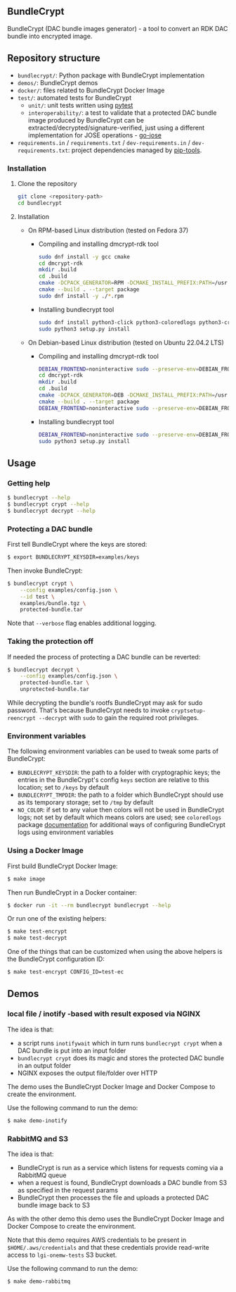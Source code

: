 ## BundleCrypt

BundleCrypt (DAC bundle images generator) - a tool to convert an RDK DAC bundle into encrypted image.

## Repository structure

* `bundlecrypt/`: Python package with BundleCrypt implementation
* `demos/`: BundleCrypt demos
* `docker/`: files related to BundleCrypt Docker Image
* `test/`: automated tests for BundleCrypt
    * `unit/`: unit tests written using [pytest](https://pytest.org)
    * `interoperability/`: a test to validate that a protected DAC bundle image produced by BundleCrypt can be
      extracted/decrypted/signature-verified, just using a different implementation for JOSE operations -
      [go-jose](https://github.com/square/go-jose)
* `requirements.in` / `requirements.txt` / `dev-requirements.in` / `dev-requirements.txt`: project dependencies managed
  by [pip-tools](https://github.com/jazzband/pip-tools).

### Installation

1. Clone the repository
    ```sh
    git clone <repository-path>
    cd bundlecrypt
    ```
2. Installation

   - On RPM-based Linux distribution (tested on Fedora 37)

      - Compiling and installing dmcrypt-rdk tool

        ```sh
        sudo dnf install -y gcc cmake
        cd dmcrypt-rdk
        mkdir .build
        cd .build
        cmake -DCPACK_GENERATOR=RPM -DCMAKE_INSTALL_PREFIX:PATH=/usr -DVERSION=1.8 ..
        cmake --build . --target package
        sudo dnf install -y ./*.rpm
        ```

      - Installing bundlecrypt tool

        ```sh
        sudo dnf install python3-click python3-coloredlogs python3-cryptography python3-jsonschema python3-jose tar squashfs-tools openssl veritysetup coreutils cryptsetup
        sudo python3 setup.py install
        ```

    - On Debian-based Linux distribution (tested on Ubuntu 22.04.2 LTS)

      - Compiling and installing dmcrypt-rdk tool

        ```sh
        DEBIAN_FRONTEND=noninteractive sudo --preserve-env=DEBIAN_FRONTEND sudo apt-get install -y build-essential cmake
        cd dmcrypt-rdk
        mkdir .build
        cd .build
        cmake -DCPACK_GENERATOR=DEB -DCMAKE_INSTALL_PREFIX:PATH=/usr -DVERSION=1.8 ..
        cmake --build . --target package
        DEBIAN_FRONTEND=noninteractive sudo --preserve-env=DEBIAN_FRONTEND apt-get install -y ./*.deb
        ```

      - Installing bundlecrypt tool

        ```sh
        DEBIAN_FRONTEND=noninteractive sudo --preserve-env=DEBIAN_FRONTEND apt-get install -y python3-click python3-coloredlogs python3-cryptography python3-jsonschema python3-jose tar squashfs-tools openssl coreutils
        sudo python3 setup.py install
        ```

## Usage

### Getting help

```sh
$ bundlecrypt --help
$ bundlecrypt crypt --help
$ bundlecrypt decrypt --help
```

### Protecting a DAC bundle

First tell BundleCrypt where the keys are stored:

```sh
$ export BUNDLECRYPT_KEYSDIR=examples/keys
```

Then invoke BundleCrypt:

```sh
$ bundlecrypt crypt \
    --config examples/config.json \
    --id test \
    examples/bundle.tgz \
    protected-bundle.tar
```

Note that `--verbose` flag enables additional logging.

### Taking the protection off

If needed the process of protecting a DAC bundle can be reverted:

```sh
$ bundlecrypt decrypt \
    --config examples/config.json \
    protected-bundle.tar \
    unprotected-bundle.tar
```

While decrypting the bundle's rootfs BundleCrypt may ask for sudo password. That's because BundleCrypt needs to invoke
`cryptsetup-reencrypt --decrypt` with `sudo` to gain the required root privileges.

### Environment variables

The following environment variables can be used to tweak some parts of BundleCrypt:
* `BUNDLECRYPT_KEYSDIR`: the path to a folder with cryptographic keys; the entries in the BundleCrypt's config `keys`
  section are relative to this location; set to `/keys` by default
* `BUNDLECRYPT_TMPDIR`: the path to a folder which BundleCrypt should use as its temporary storage; set to `/tmp` by
  default
* `NO_COLOR`: if set to any value then colors will not be used in BundleCrypt logs; not set by default which means
  colors are used; see `coloredlogs` package [documentation](https://coloredlogs.readthedocs.io/en/latest/api.html#environment-variables)
  for additional ways of configuring BundleCrypt logs using environment variables

### Using a Docker Image

First build BundleCrypt Docker Image:

```sh
$ make image
```

Then run BundleCrypt in a Docker container:

```sh
$ docker run -it --rm bundlecrypt bundlecrypt --help
```

Or run one of the existing helpers:

```sh
$ make test-encrypt
$ make test-decrypt
```

One of the things that can be customized when using the above helpers is the BundleCrypt configuration ID:

```sh
$ make test-encrypt CONFIG_ID=test-ec
```

## Demos

### local file / inotify -based with result exposed via NGINX

The idea is that:
* a script runs `inotifywait` which in turn runs `bundlecrypt crypt` when a DAC bundle is put into an input folder
* `bundlecrypt crypt` does its magic and stores the protected DAC bundle in an output folder
* NGINX exposes the output file/folder over HTTP

The demo uses the BundleCrypt Docker Image and Docker Compose to create the environment.

Use the following command to run the demo:

```sh
$ make demo-inotify
```

### RabbitMQ and S3

The idea is that:
* BundleCrypt is run as a service which listens for requests coming via a RabbitMQ queue
* when a request is found, BundleCrypt downloads a DAC bundle from S3 as specified in the request params
* BundleCrypt then processes the file and uploads a protected DAC bundle image back to S3

As with the other demo this demo uses the BundleCrypt Docker Image and Docker Compose to create the environment.

Note that this demo requires AWS credentials to be present in `$HOME/.aws/credentials` and that these credentials
provide read-write access to `lgi-onemw-tests` S3 bucket.

Use the following command to run the demo:

```sh
$ make demo-rabbitmq
```
